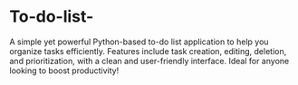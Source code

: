 # To-do-list-
A simple yet powerful Python-based to-do list application to help you organize tasks efficiently. Features include task creation, editing, deletion, and prioritization, with a clean and user-friendly interface. Ideal for anyone looking to boost productivity!

